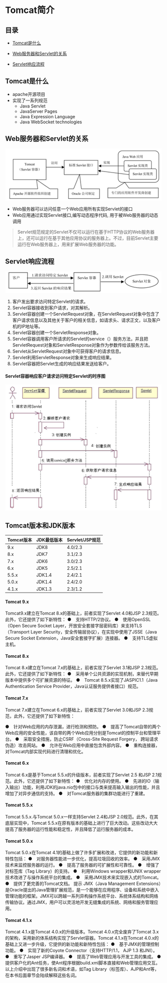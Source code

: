 # Tomcat简介

## 目录

- [Tomcat是什么](#Tomcat是什么)

- [Web服务器和Servlet的关系](#Web服务器和Servlet的关系)
- [Servlet响应流程](#Servlet响应流程)

## Tomcat是什么

- apache开源项目
- 实现了一系列规范
  - Java Servlet 
  - JavaServer Pages
  - Java Expression Language 
  - Java WebSocket technologies
    

## Web服务器和Servlet的关系

![image-20201018115318298](../../assets/image-20201018115318298.png)

- Web服务器可以访问任意一个Web应用所有实现Servlet的接口
- Web应用通过实现Servlet接口,编写动态程序代码, 用于被Web服务器的动态调用



> Servlet规范规定的Servlet不仅可以运行在基于HTTP协议的Web服务器上，还可以运行在基于其他应用协议的服务器上。不过，目前Servlet主要运行在Web服务器上，用来扩展Web服务器的功能。

## Servlet响应流程

![image-20201018115551606](../../assets/image-20201018115551606.png)

1. 客户发出要求访问特定Servlet的请求。
2. Servlet容器接收到客户请求，对其解析。
3. Servlet容器创建一个ServletRequest对象，在ServletRequest对象中包含了客户请求信息以及其他关于客户的相关信息，如请求头、请求正文，以及客户机的IP地址等。
4. Servlet容器创建一个ServletResponse对象。
5. Servlet容器调用客户所请求的Servlet的service（）服务方法，并且把ServletRequest对象和ServletResponse对象作为参数传给该服务方法。
6. Servlet从ServletRequest对象中可获得客户的请求信息。
7. Servlet利用ServletResponse对象来生成响应结果。
8. Servlet容器把Servlet生成的响应结果发送给客户。

#### Servlet容器响应客户请求访问特定Servlet的时序图

![image-20201018115825079](../../assets/image-20201018115825079.png)

## Tomcat版本和JDK版本

| Tomcat版本 | JDK最低版本 | Servlet/JSP规范 |
| ---------- | ----------- | --------------- |
| 9.x        | JDK8        | 4.0/2.3         |
| 8.x        | JDK7        | 3.1/2.3         |
| 7.x        | JDK6        | 3.0/2.3         |
| 6.x        | JDK5        | 2.5/2.1         |
| 5.5.x      | JDK1.4      | 2.4/2.1         |
| 5.0.x      | JDK1.4      | 2.4/2.0         |
| 4.1.x      | JDK1.3      | 2.3/1.2         |

#### Tomcat 9.x

Tomcat9.x建立在Tomcat 8.x的基础上，前者实现了Servlet 4.0和JSP 2.3规范。此外，它还提供了如下新特性：
●　支持HTTP/2协议。
●　使用OpenSSL（Open Secure Socket Layer，开放安全套接字层密码库）来支持TLS（Transport Layer Security，安全传输层协议），在实现中使用了JSSE（Java Secure Socket Extension，Java安全套接字扩展）连接器。
●　支持TLS虚拟主机。

#### Tomcat 8.x

Tomcat 8.x建立在Tomcat 7.x的基础上，前者实现了Servlet 3.1和JSP 2.3规范。此外，它还提供了如下新特性：
●　采用单个公共资源的实现机制，来替代早期版本中提供多个可扩展资源的特征。
●　Tomcat 8.5.x实现了JASPIC1.1（Java Authentication Service Provider，Java认证服务提供者接口）规范。

#### Tomcat 7.x

Tomcat 7.x建立在Tomcat 6.x的基础上，前者实现了Servlet 3.0和JSP 2.3规范，此外，它还提供了如下新特性：

●　针对Web应用的内存泄漏，进行检测和预防。
●　提高了Tomcat自带的两个Web应用的安全性能，该自带的两个Web应用分别是Tomcat的控制平台和管理平台。
●　采取安全措施，防止CSRF（Cross-Site Request Forgery， 跨站请求伪造）攻击网站。
●　允许在Web应用中直接包含外部内容。
●　重构连接器，对Tomcat内部实现代码进行清理和优化。

#### Tomcat 6.x

Tomcat 6.x是基于Tomcat 5.5.x的升级版本，前者实现了Servlet 2.5 和JSP 2.1规范。此外，它还提供了如下新特性：
●　优化对内存的使用。
●　先进的IO（输入输出）功能，利用JDK的java.nio包中的接口与类来提高输入输出的性能，并且增加了对异步通信的支持。
●　对Tomcat服务器的集群功能进行了重建。

#### Tomcat 5.5.x

Tomcat 5.5.x.与Tomcat 5.0.x一样支持Servlet 2.4和JSP 2.0规范。此外，在其底层实现中，Tomcat 5.5.x在原有版本的基础上进行了巨大改动。这些改动大大提高了服务器的运行性能和稳定性，并且降低了运行服务器的成本。

#### Tomcat 5.0.x

Tomcat 5.0.x在Tomcat 4.1的基础上做了许多扩展和改进，它提供的新功能和新特性包括：
●　对服务器性能进一步优化，提高垃圾回收的效率。
●　采用JMX技术来监控服务器的运行。
●　提高了服务器的可扩展性和可靠性。
●　增强了对标签库（Tag Library）的支持。
●　利用Windows wrapper和UNIX wrapper技术改进了与操作系统平台的集成。
●　采用JMX技术来实现嵌入式的Tomcat。
●　提供了更完善的Tomcat文档。
提示
JMX（Java Management Extensions）是Oracle提出的Java管理扩展规范，是一个能够在应用程序、设备和系统中嵌入管理功能的框架。JMX可以跨越一系列异构操作系统平台、系统体系结构和网络传输协议。通过JMX，用户可以灵活地开发无缝集成的系统、网络和服务管理应用。

#### Tomcat 4.1.x

Tomcat 4.1.x是Tomcat 4.0.x的升级版本。Tomcat 4.0.x完全废弃了Tomcat 3.x的架构，采用新的体系结构实现了Servlet容器。Tomcat 4.1.x在Tomcat 4.0.x的基础上又进一步升级，它提供的新功能和新特性包括：
●　基于JMX的管理控制功能。
●　实现了新的Coyote Connector（支持HTTP/1.1， AJP 1.3 和JNI）。
●　重写了Jasper JSP编译器。
●　提高了Web管理应用与开发工具的集成。
●　提供客户化的Ant任务，使Ant程序根据build.xml脚本直接和Web管理应用交互。
以上介绍中出现了很多新名词和术语，如Tag Library（标签库）、AJP和Ant等，在本书后面章节会陆续解释这些名词。











